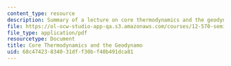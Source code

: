 ```yaml
---
content_type: resource
description: Summary of a lecture on core thermodynamics and the geodynamo.
file: https://ol-ocw-studio-app-qa.s3.amazonaws.com/courses/12-570-seminar-in-geophysics-thermal-and-chemical-evolution-of-the-earth-spring-2005/68c47423834031dff30bf40b491dca81_240205_notes.pdf
file_type: application/pdf
resourcetype: Document
title: Core Thermodynamics and the Geodynamo
uid: 68c47423-8340-31df-f30b-f40b491dca81
---
```

